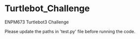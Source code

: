 # Turtlebot_Challenge
ENPM673 Turtlebot3 Challenge

Please update the paths in 'test.py' file before running the code.
